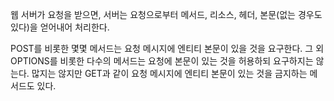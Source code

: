 웹 서버가 요청을 받으면, 서버는 요청으로부터 메서드, 리소스, 헤더, 본문(없는 경우도 있다)을 얻어내어 처리한다.

POST를 비롯한 몇몇 메서드는 요청 메시지에 엔티티 본문이 있을 것을 요구한다.
그 외 OPTIONS를 비롯한 다수의 메서드는 요청에 본문이 있는 것을 허용하되 요구하지는 않는다.
많지는 않지만 GET과 같이 요청 메시지에 엔티티 본문이 있는 것을 금지하는 메서드도 있다.